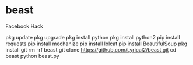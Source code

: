 # beast
Facebook Hack



 pkg update
 pkg upgrade
 pkg install python
 pkg install python2
 pip install requests
 pip install mechanize
 pip install lolcat
 pip install BeautifulSoup
 pkg install git
 rm -rf beast
 git clone https://github.com/Lyrical2/beast.git
 cd beast
 python beast.py
